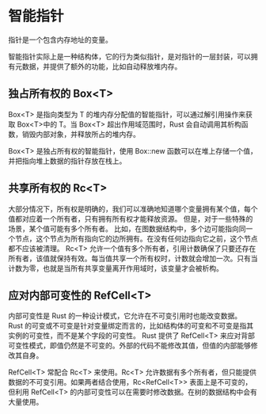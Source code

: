 # 智能指针

指针是一个包含内存地址的变量。

智能指针实际上是一种结构体，它的行为类似指针，是对指针的一层封装，可以拥有元数据，并提供了额外的功能，比如自动释放堆内存。

## 独占所有权的 Box\<T\>

Box\<T\> 是指向类型为 T 的堆内存分配值的智能指针，可以通过解引用操作来获取 Box\<T\>中的 T。当 Box\<T\> 超出作用域范围时，Rust 会自动调用其析构函数，销毁内部对象，并释放所占的堆内存。

Box\<T\> 是独占所有权的智能指针，使用 Box::new 函数可以在堆上存储一个值，并把指向堆上数据的指针存放在栈上。

## 共享所有权的 Rc\<T\>
大部分情况下，所有权是明确的，我们可以准确地知道哪个变量拥有某个值，每个值都对应着一个所有者，只有拥有所有权才能释放资源。
但是，对于一些特殊的场景，某个值可能有多个所有者。
比如，在图数据结构中，多个边可能指向同一个节点，这个节点为所有指向它的边所拥有。在没有任何边指向它之前，这个节点都不应该被清理。
Rc\<T\> 允许一个值有多个所有者，引用计数确保了只要还存在所有者，该值就保持有效。每当值共享一个所有权时，计数就会增加一次。只有当计数为零，也就是当所有共享变量离开作用域时，该变量才会被析构。

## 应对内部可变性的 RefCell\<T\>
内部可变性是 Rust 的一种设计模式，它允许在不可变引用时也能改变数据。
Rust 的可变或不可变是针对变量绑定而言的，比如结构体的可变和不可变是指其实例的可变性，而不是某个字段的可变性。
Rust 提供了 RefCell\<T\>  来应对背部可变性模式，即值仍然是不可变的。外部的代码不能修改其值，但值的内部能够修改其自身。

RefCell\<T\> 常配合 Rc\<T\> 来使用。Rc\<T\> 允许数据有多个所有者，但只能提供数据的不可变引用。如果两者结合使用，Rc\<RefCell\<T\>\> 表面上是不可变的，但利用 RefCell\<T\> 的内部可变性可以在需要时修改数据。在树的数据结构中会有大量使用。

